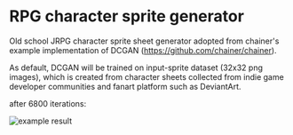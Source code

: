# RPG character sprite generator

Old school JRPG character sprite sheet generator adopted from chainer's example implementation of DCGAN (https://github.com/chainer/chainer).

As default, DCGAN will be trained on input-sprite dataset (32x32 png images), which is created from character sheets collected from indie game developer communities and fanart platform such as DeviantArt.

after 6800 iterations:

![example result](https://raw.githubusercontent.com/almchung/chara-tsukuru-gan/master/example_image_6800.png)

